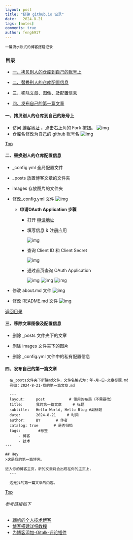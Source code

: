 ```yaml
---
layout: post
title: "搭建 github.io 记录"
date:   2024-8-21
tags: [notes]
comments: true
author: feng6917
---
```


  `一篇流水账式的博客搭建记录`

<!-- more -->

### 目录

- [一、拷贝别人的仓库到自己的账号上](#一拷贝别人的仓库到自己的账号上)

- [二、替换别人的仓库配置信息](#二替换别人的仓库配置信息)

- [三、移除文章、图像、及配置信息](#三移除文章图像及配置信息)

- [四、发布自己的第一篇文章](#四发布自己的第一篇文章)

#### 一、拷贝别人的仓库到自己的账号上

- 访问 [博客地址](https://github.com/feng6917/feng6917.github.io) ，点击右上角的 Fork 按钮。
  ![img](../images/2024-8-21/1.png)
- 仓库名修改为自己的 github 账号名
  ![img](../images/2024-8-21/2.png)  

[Top](#目录)

#### 二、替换别人的仓库配置信息

- _config.yml 全局配置文件
- _posts 放置博客文章的文件夹
- images 存放图片的文件夹

- 修改_config.yml 文件
  ![img](../images/2024-8-21/3.png)  

  - **申请OAuth Application 步骤**
    - 打开 [申请地址](https://github.com/settings/applications/new)

    - 填写信息 & 注册应用

      ![img](../images/2024-8-21/6.png)  

    - 查询 Client ID 和 Client Secret

      ![img](../images/2024-8-21/10.png)  

    - 通过首页查询 OAuth Application

      ![img](../images/2024-8-21/7.png)
      ![img](../images/2024-8-21/8.png)
      ![img](../images/2024-8-21/9.png)
  
- 修改 about.md 文件
  ![img](../images/2024-8-21/4.png)  

- 修改 README.md 文件
  ![img](../images/2024-8-21/5.png)  

[返回目录](#目录)

#### 三、移除文章图像及配置信息

- 删除 _posts 文件夹下的文章

- 删除 images 文件夹下的图片

- 删除 _config.yml 文件中的私有配置信息

#### 四、发布自己的第一篇文章

  ```
    在_posts文件夹下新建md文件，文件名格式为：年-月-日-文章标题.md
    例如：2024-8-21-我的第一篇文章.md

    ---
    layout:     post           # 使用的布局（不需要改）
    title:      我的第一篇文章     # 标题 
    subtitle:   Hello World, Hello Blog #副标题
    date:       2024-8-21     # 时间
    author:     BY       # 作者
    catalog: true       # 是否归档
    tags:        #标签
        - 博客
        - 技术
---

## Hey
>这是我的第一篇博客。

进入你的博客主页，新的文章将会出现在你的主页上.
    ---

    这是我的第一篇文章的内容。

  ```

[Top](#目录)

###### 参考链接如下

- [翩帆的个人技术博客](https://pianfan.github.io/)
- [博客搭建详细教程](https://github.com/qiubaiying/qiubaiying.github.io/wiki/博客搭建详细教程)
- [为博客添加-Gitalk-评论插件](https://qiubaiying.github.io/2017/12/19/为博客添加-Gitalk-评论插件/)
